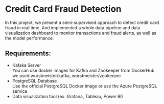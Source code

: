 # Credit Card Fraud Detection
In this project, we present a semi-supervised approach to detect credit card fraud in real time. And 
implemented a whole data pipeline and data visualization dashboard to monitor transactions and 
fraud alerts, as well as the model performance.

## Requirements:
- Kafaka Server <br>
  You can use docker images for Kafka and Zookeeper from DockerHub <br>
  we used wurstmeister/kafka, wurstmeister/zookeeper
- PostgreSQL Database <br>
  Use the official PostgreSQL Docker image or use the Azure PostgreSQL service
- Data visualization tool (ex. Grafana, Tableau, Power BI)
